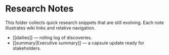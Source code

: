# Research Notes

This folder collects quick research snippets that are still evolving. Each note illustrates wiki links and relative navigation.

- [[dailies]] — rolling log of discoveries.
- [[summary|Executive summary]] — a capsule update ready for stakeholders.
